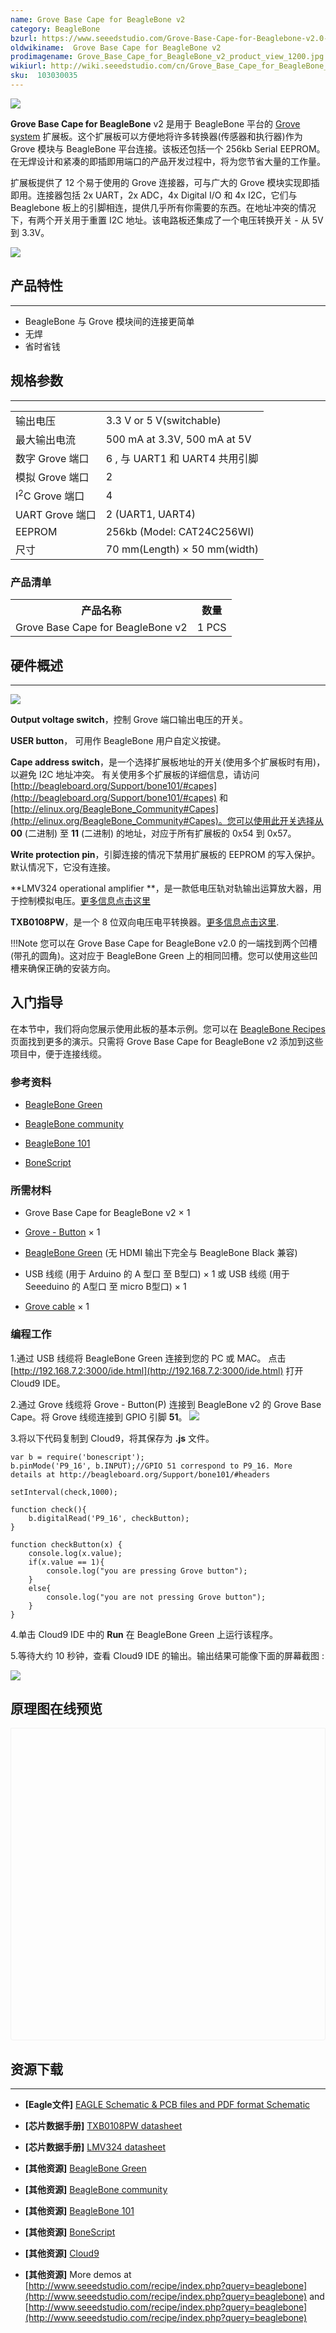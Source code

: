 ```yaml
---
name: Grove Base Cape for BeagleBone v2
category: BeagleBone
bzurl: https://www.seeedstudio.com/Grove-Base-Cape-for-Beaglebone-v2.0-p-2644.html
oldwikiname:  Grove Base Cape for BeagleBone v2
prodimagename: Grove_Base_Cape_for_BeagleBone_v2_product_view_1200.jpg
wikiurl: http://wiki.seeedstudio.com/cn/Grove_Base_Cape_for_BeagleBone_v2
sku:  103030035
---
```


![](https://github.com/SeeedDocument/Grove_Base_Cape_for_BeagleBone_v2/raw/master/img/Grove_Base_Cape_for_BeagleBone_v2_product_view_1200.jpg)

**Grove Base Cape for BeagleBone** v2 是用于 BeagleBone 平台的 [Grove system](/Grove_System) 扩展板。这个扩展板可以方便地将许多转换器(传感器和执行器)作为 Grove 模块与 BeagleBone 平台连接。该板还包括一个 256kb Serial EEPROM。在无焊设计和紧凑的即插即用端口的产品开发过程中，将为您节省大量的工作量。

扩展板提供了 12 个易于使用的 Grove 连接器，可与广大的 Grove 模块实现即插即用。连接器包括 2x UART，2x ADC，4x Digital I/O 和 4x I2C，它们与 Beaglebone 板上的引脚相连，提供几乎所有你需要的东西。在地址冲突的情况下，有两个开关用于重置 I2C 地址。该电路板还集成了一个电压转换开关 - 从 5V 到 3.3V。

[![](https://github.com/SeeedDocument/wiki_chinese/raw/master/docs/images/click_to_buy.PNG)](https://item.taobao.com/item.htm?spm=a230r.1.14.15.5de8fe29eump0C&id=533254309967&ns=1&abbucket=1#detail)


##  产品特性
---
*   BeagleBone 与 Grove 模块间的连接更简单
*   无焊
*   省时省钱

##  规格参数
---
<table>
<tr>
<td> 输出电压 </td>
<td> 3.3 V or 5 V(switchable)
</td></tr>
<tr>
<td>  最大输出电流 </td>
<td> 500 mA at 3.3V, 500 mA at 5V
</td></tr>
<tr>
<td> 数字 Grove 端口 </td>
<td> 6 , 与 UART1 和 UART4 共用引脚
</td></tr>
<tr>
<td> 模拟 Grove 端口 </td>
<td> 2
</td></tr>
<tr>
<td> I<sup>2</sup>C Grove 端口 </td>
<td> 4
</td></tr>
<tr>
<td> UART Grove 端口 </td>
<td> 2 (UART1, UART4)
</td></tr>
<tr>
<td> EEPROM </td>
<td> 256kb (Model: CAT24C256WI)
</td></tr>
<tr>
<td> 尺寸 </td>
<td> 70 mm(Length) × 50 mm(width)
</td></tr></table>

###   产品清单
<table>
<tr>
<th>产品名称   </th>
<th> 数量
</th></tr>
<tr>
<td>Grove Base Cape for BeagleBone v2 </td>
<td> 1 PCS
</td></tr></table>

##  硬件概述
---
![](https://github.com/SeeedDocument/Grove_Base_Cape_for_BeagleBone_v2/raw/master/img/Grove_Base_Cape_for_BeagleBone_v2_hardware_overview_1200.jpg)

**Output voltage switch**，控制 Grove 端口输出电压的开关。

**USER button**， 可用作 BeagleBone 用户自定义按键。

**Cape address switch**，是一个选择扩展板地址的开关(使用多个扩展板时有用)，以避免 I2C 地址冲突。 有关使用多个扩展板的详细信息，请访问 [http://beagleboard.org/Support/bone101/#capes](http://beagleboard.org/Support/bone101/#capes) 和 [http://elinux.org/BeagleBone_Community#Capes](http://elinux.org/BeagleBone_Community#Capes)。您可以使用此开关选择从 **00** (二进制) 至 **11** (二进制) 的地址，对应于所有扩展板的 0x54 到 0x57。

**Write protection pin**，引脚连接的情况下禁用扩展板的 EEPROM 的写入保护。默认情况下，它没有连接。

**LMV324 operational amplifier **，是一款低电压轨对轨输出运算放大器，用于控制模拟电压。[更多信息点击这里](http://www.ti.com/lit/ds/symlink/lmv324.pdf)

**TXB0108PW**，是一个 8 位双向电压电平转换器。[更多信息点击这里](http://www.electroensaimada.com/uploads/9/0/8/9/9089783/txb0108.pdf).

!!!Note
    您可以在 Grove Base Cape for BeagleBone v2.0 的一端找到两个凹槽(带孔的圆角)。这对应于 BeagleBone Green 上的相同凹槽。您可以使用这些凹槽来确保正确的安装方向。

##  入门指导

在本节中，我们将向您展示使用此板的基本示例。您可以在 [BeagleBone Recipes](http://www.seeedstudio.com/recipe/index.php?query=beaglebone) 页面找到更多的演示。只需将 Grove Base Cape for BeagleBone v2 添加到这些项目中，便于连接线缆。

###  参考资料

*   [BeagleBone Green](/BeagleBone_Green)

*   [BeagleBone community](http://beagleboard.org/)

*   [BeagleBone 101](http://beagleboard.org/support/bone101)

*   [BoneScript](http://beagleboard.org/support/bonescript)

###  所需材料

*   Grove Base Cape for BeagleBone v2 × 1

*   [Grove - Button](https://www.seeedstudio.com/item_detail.html?p_id=766) × 1

*   [BeagleBone Green](https://www.seeedstudio.com/item_detail.html?p_id=2504) (无 HDMI 输出下完全与 BeagleBone Black 兼容)

*   USB 线缆 (用于 Arduino 的 A 型口 至 B型口) × 1 或 USB 线缆 (用于 Seeeduino 的 A型口 至 micro B型口) × 1

*   [Grove cable](http://www.seeedstudio.com/depot/Grove-Universal-4-Pin-Buckled-5cm-Cable-5-PCs-Pack-p-925.html?cPath=98_106_57) × 1

###  编程工作

1.通过 USB 线缆将 BeagleBone Green 连接到您的 PC 或 MAC。 点击[http://192.168.7.2:3000/ide.html](http://192.168.7.2:3000/ide.html) 打开 Cloud9 IDE。</dd></dl>

2.通过 Grove 线缆将 Grove - Button(P) 连接到 BeagleBone v2 的 Grove Base Cape。将 Grove 线缆连接到 GPIO 引脚 **51**。
![](https://github.com/SeeedDocument/Grove_Base_Cape_for_BeagleBone_v2/raw/master/img/Grove_Base_Cape_for_BeagleBone_v2_wiki_demo_1200.jpg)
</dd></dl>

3.将以下代码复制到 Cloud9，将其保存为 **.js** 文件。
```
var b = require('bonescript');
b.pinMode('P9_16', b.INPUT);//GPIO 51 correspond to P9_16. More details at http://beagleboard.org/Support/bone101/#headers

setInterval(check,1000);

function check(){
    b.digitalRead('P9_16', checkButton);
}

function checkButton(x) {
    console.log(x.value);
    if(x.value == 1){
        console.log("you are pressing Grove button");
    }
    else{
        console.log("you are not pressing Grove button");
    }
}
```

4.单击 Cloud9 IDE 中的 **Run** 在 BeagleBone Green 上运行该程序。


5.等待大约 10 秒钟，查看 Cloud9 IDE 的输出。输出结果可能像下面的屏幕截图 :


![](https://github.com/SeeedDocument/Grove_Base_Cape_for_BeagleBone_v2/raw/master/img/Grove_Base_Cape_for_BeagleBone_v2_wiki_demo_result_600_s.png)



## 原理图在线预览


<div class="altium-ecad-viewer" data-project-src="https://github.com/SeeedDocument/Grove_Base_Cape_for_BeagleBone_v2/raw/master/res/Grove_Base_Cape_for_BeagleBone_v2.0_Schematics.zip" style="border-radius: 0px 0px 4px 4px; height: 500px; border-style: solid; border-width: 1px; border-color: rgb(241, 241, 241); overflow: hidden; max-width: 1280px; max-height: 700px; box-sizing: border-box;" />
</div>



##  资源下载
---
*   **[Eagle文件]** [EAGLE Schematic &amp; PCB files and PDF format Schematic](https://github.com/SeeedDocument/Grove_Base_Cape_for_BeagleBone_v2/raw/master/res/Grove_Base_Cape_for_BeagleBone_v2.0_Schematics.zip)

*   **[芯片数据手册]** [TXB0108PW datasheet](http://www.electroensaimada.com/uploads/9/0/8/9/9089783/txb0108.pdf)

*   **[芯片数据手册]** [LMV324 datasheet](http://www.ti.com/lit/ds/symlink/lmv324.pdf)

*   **[其他资源]** [BeagleBone Green](/BeagleBone_Green)

*   **[其他资源]** [BeagleBone community](http://beagleboard.org/)

*   **[其他资源]** [BeagleBone 101](http://beagleboard.org/support/bone101)

*   **[其他资源]** [BoneScript](http://beagleboard.org/support/bonescript)

*   **[其他资源]** [Cloud9](https://c9.io/)

*   **[其他资源]** More demos at [http://www.seeedstudio.com/recipe/index.php?query=beaglebone](http://www.seeedstudio.com/recipe/index.php?query=beaglebone) and [http://www.seeedstudio.com/recipe/index.php?query=beaglebone](http://www.seeedstudio.com/recipe/index.php?query=beaglebone)
